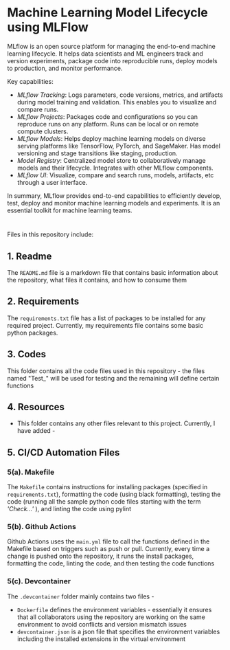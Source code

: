 # Machine Learning Model Lifecycle using MLFlow


MLflow is an open source platform for managing the end-to-end machine learning lifecycle. It helps data scientists and ML engineers track and version experiments, package code into reproducible runs, deploy models to production, and monitor performance.

Key capabilities:
* *MLflow Tracking*: Logs parameters, code versions, metrics, and artifacts during model training and validation. This enables you to visualize and compare runs.
* *MLflow Projects*: Packages code and configurations so you can reproduce runs on any platform. Runs can be local or on remote compute clusters.
* *MLflow Models*: Helps deploy machine learning models on diverse serving platforms like TensorFlow, PyTorch, and SageMaker. Has model versioning and stage transitions like staging, production.
* *Model Registry*: Centralized model store to collaboratively manage models and their lifecycle. Integrates with other MLflow components.
* *MLflow UI*: Visualize, compare and search runs, models, artifacts, etc through a user interface.

In summary, MLflow provides end-to-end capabilities to efficiently develop, test, deploy and monitor machine learning models and experiments. It is an essential toolkit for machine learning teams.

#

Files in this repository include:


## 1. Readme
  The `README.md` file is a markdown file that contains basic information about the repository, what files it contains, and how to consume them


## 2. Requirements
  The `requirements.txt` file has a list of packages to be installed for any required project. Currently, my requirements file contains some basic python packages.


## 3. Codes
  This folder contains all the code files used in this repository - the files named "Test_" will be used for testing and the remaining will define certain functions


## 4. Resources
  -  This folder contains any other files relevant to this project. Currently, I have added -


## 5. CI/CD Automation Files


  ### 5(a). Makefile
  The `Makefile` contains instructions for installing packages (specified in `requirements.txt`), formatting the code (using black formatting), testing the code (running all the sample python code files starting with the term *'Check...'* ), and linting the code using pylint


  ### 5(b). Github Actions
  Github Actions uses the `main.yml` file to call the functions defined in the Makefile based on triggers such as push or pull. Currently, every time a change is pushed onto the repository, it runs the install packages, formatting the code, linting the code, and then testing the code functions


  ### 5(c). Devcontainer
  
  The `.devcontainer` folder mainly contains two files - 
  * `Dockerfile` defines the environment variables - essentially it ensures that all collaborators using the repository are working on the same environment to avoid conflicts and version mismatch issues
  * `devcontainer.json` is a json file that specifies the environment variables including the installed extensions in the virtual environment
